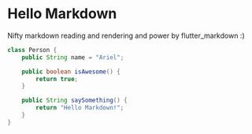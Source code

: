 # Hello Markdown

Nifty markdown reading and rendering and power by flutter_markdown :)

```java
class Person {
    public String name = "Ariel";

    public boolean isAwesome() {
        return true;
    }

    public String saySomething() {
        return "Hello Markdown!";
    }   
}
```
